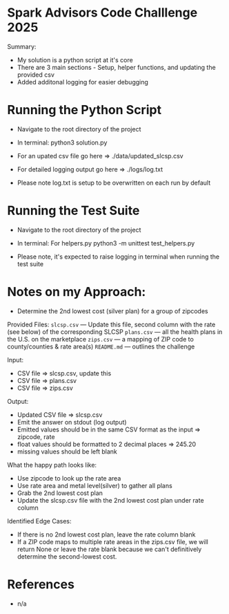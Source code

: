 # Spark Advisors Code Challlenge 2025

Summary:
- My solution is a python script at it's core
- There are 3 main sections - Setup, helper functions, and updating the provided csv
- Added additonal logging for easier debugging 

# Running the Python Script
- Navigate to the root directory of the project
- In terminal:
  python3 solution.py

- For an upated csv file go here => ./data/updated_slcsp.csv
- For detailed logging output go here => ./logs/log.txt
- Please note log.txt is setup to be overwritten on each run by default

# Running the Test Suite
- Navigate to the root directory of the project
- In terminal: For helpers.py
  python3 -m unittest test_helpers.py

- Please note, it's expected to raise logging in terminal when running the test suite

# Notes on my Approach:
- Determine the 2nd lowest cost (silver plan) for a group of zipcodes

Provided Files:
`slcsp.csv` — Update this file, second column with the rate (see below) of the corresponding SLCSP
`plans.csv` — all the health plans in the U.S. on the marketplace
`zips.csv` — a mapping of ZIP code to county/counties & rate area(s)
`README.md` — outlines the challenge

Input:
- CSV file => slcsp.csv, update this
- CSV file => plans.csv
- CSV file => zips.csv

Output: 
- Updated CSV file => slcsp.csv
- Emit the answer on stdout (log output)
- Emitted values should be in the same CSV format as the input => zipcode, rate
- float values should be formatted to 2 decimal places => 245.20
- missing values should be left blank

What the happy path looks like:
- Use zipcode to look up the rate area
- Use rate area and metal level(silver) to gather all plans
- Grab the 2nd lowest cost plan
- Update the slcsp.csv file with the 2nd lowest cost plan under rate column

Identified Edge Cases:
- If there is no 2nd lowest cost plan, leave the rate column blank
- If a ZIP code maps to multiple rate areas in the zips.csv file, we will return None or leave the rate blank because we can't definitively determine the second-lowest cost.

# References
- n/a